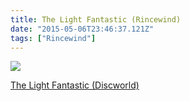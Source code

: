 ```yaml
---
title: The Light Fantastic (Rincewind)
date: "2015-05-06T23:46:37.121Z"
tags: ["Rincewind"]
---
```


<a target="_blank"  href="https://www.amazon.com/gp/product/0062225685/ref=as_li_tl?ie=UTF8&camp=1789&creative=9325&creativeASIN=0062225685&linkCode=as2&tag=onionblossom-20&linkId=8b476f2c42e3900e390f008af36fe75a"><img border="0" src="//ws-na.amazon-adsystem.com/widgets/q?_encoding=UTF8&MarketPlace=US&ASIN=0062225685&ServiceVersion=20070822&ID=AsinImage&WS=1&Format=_SL250_&tag=onionblossom-20" ></a><img src="//ir-na.amazon-adsystem.com/e/ir?t=onionblossom-20&l=am2&o=1&a=0062225685" width="1" height="1" border="0" alt="" style="border:none !important; margin:0px !important;" />

<a target="_blank" href="https://www.amazon.com/gp/product/0062225685/ref=as_li_tl?ie=UTF8&camp=1789&creative=9325&creativeASIN=0062225685&linkCode=as2&tag=onionblossom-20&linkId=872c842fbedc10ff95e47e2916037ee8">The Light Fantastic (Discworld)</a><img src="//ir-na.amazon-adsystem.com/e/ir?t=onionblossom-20&l=am2&o=1&a=0062225685" width="1" height="1" border="0" alt="" style="border:none !important; margin:0px !important;" />
